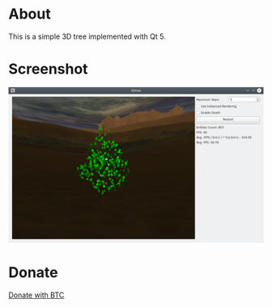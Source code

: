 # About

This is a simple 3D tree implemented with Qt 5.

# Screenshot

![](3dtree.png)

# Donate

[Donate with BTC](https://github.com/igormironchik)
